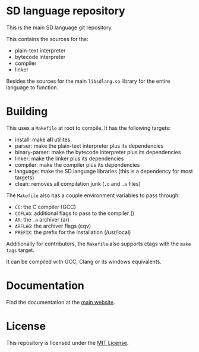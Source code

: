 # SD language repository

This is the main SD language git repository.

This contains the sources for the:

- plain-text interpreter
- bytecode interpreter
- compiler
- linker

Besides the sources for the main `libsdlang.so` library for the entire language to function.

# Building

This uses a `Makefile` at root to compile. It has the following targets:

- install: make **all** utilites
- parser: make the plain-text interpreter plus its dependencies
- binary-parser: make the bytecode interpreter plus its dependencies
- linker: make the linker plus its dependencies
- compiler: make the compiler plus its dependencies
- language: make the SD language libraries (this is a dependency for most targets)
- clean: removes all compilation junk (`.o` and `.a` files)

The `Makefile` also has a couple environment variables to pass through:

- `CC`: the C compiler (GCC)
- `CCFLAG`: additional flags to pass to the compiler ()
- `AR`: the `.a` archiver (ar)
- `ARFLAG`: the archiver flags (cqv)
- `PREFIX`: the prefix for the installation (/usr/local)

Additionally for contributors, the `Makefile` also supports ctags with the `make tags` target.

It can be compiled with GCC, Clang or its windows equivalents.

# Documentation

Find the documentation at the [main website](https://matthmr.github.io/docs.sd/index.html).

# License

This repository is licensed under the [MIT License](https://opensource.org/licenses/MIT).
